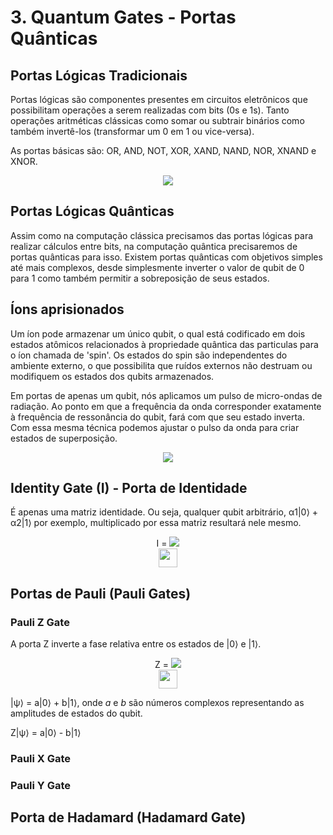 # 3. Quantum Gates - Portas Quânticas

## Portas Lógicas Tradicionais

Portas lógicas são componentes presentes em circuitos eletrônicos que possibilitam operações a serem realizadas com bits (0s e 1s). Tanto operações aritméticas clássicas como somar ou subtrair binários como também invertê-los (transformar um 0 em 1 ou vice-versa).

As portas básicas são: OR, AND, NOT, XOR, XAND, NAND, NOR, XNAND e XNOR.

<div align='center'>
<img src='https://miro.medium.com/v2/resize:fit:1100/format:webp/1*OOJB74B_OohXNKtcnHcV1w.jpeg'/>
</div>

## Portas Lógicas Quânticas

Assim como na computação clássica precisamos das portas lógicas para realizar cálculos entre bits, na computação quântica precisaremos de portas quânticas para isso. Existem portas quânticas com objetivos simples até mais complexos, desde simplesmente inverter o valor de qubit de 0 para 1 como também permitir a sobreposição de seus estados.

## Íons aprisionados

Um íon pode armazenar um único qubit, o qual está codificado em dois estados atômicos relacionados à propriedade quântica das particulas para o íon chamada de 'spin'. Os estados do spin são independentes do ambiente externo, o que possibilita que ruídos externos não destruam ou modifiquem os estados dos qubits armazenados.

Em portas de apenas um qubit, nós aplicamos um pulso de micro-ondas de radiação. Ao ponto em que a frequência da onda corresponder exatamente à frequência de ressonância do qubit, fará com que seu estado inverta. Com essa mesma técnica podemos ajustar o pulso da onda para criar estados de superposição.

<div align='center'>
<img src='https://miro.medium.com/v2/resize:fit:1100/format:webp/1*QnuYi5v6sHS8ukihasjpUQ.png'/>
</div>

## Identity Gate (I) - Porta de Identidade

É apenas uma matriz identidade. Ou seja, qualquer qubit arbitrário, α1|0⟩ + α2|1⟩ por exemplo, multiplicado por essa matriz resultará nele mesmo.

<div align='center'>
I = <img src='https://wikimedia.org/api/rest_v1/media/math/render/svg/d0df1bbd611c3587f00ad4c03a383bdd4ee469fc'/>

<br/>

<img src='https://upload.wikimedia.org/wikipedia/commons/thumb/2/2e/Qcircuit_I.svg/225px-Qcircuit_I.svg.png' height=30/>
</div>

## Portas de Pauli (Pauli Gates)

### Pauli Z Gate

A porta Z inverte a fase relativa entre os estados de |0⟩ e |1⟩.

<div align='center'>
Z = <img src='https://wikimedia.org/api/rest_v1/media/math/render/svg/803175a4c9799720d573725e522a618cc6fe6cf9'/>

<br/>

<img src='https://upload.wikimedia.org/wikipedia/commons/thumb/f/f7/Qcircuit_Z.svg/225px-Qcircuit_Z.svg.png' height=30/>
</div>

|ψ⟩ = a|0⟩ + b|1⟩, onde _a_ e _b_ são números complexos representando as amplitudes de estados do qubit.

Z|ψ⟩ = a|0⟩ - b|1⟩

### Pauli X Gate

### Pauli Y Gate

## Porta de Hadamard (Hadamard Gate)
